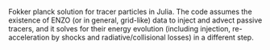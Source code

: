 Fokker planck solution for tracer particles in Julia.
The code assumes the existence of ENZO (or in general, grid-like) data to inject and advect passive tracers, and it solves for their energy evolution (including injection, re-acceleration by shocks and radiative/collisional losses) in a different step.
